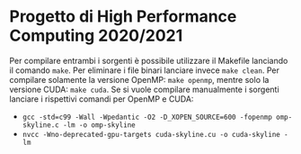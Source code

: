 # Progetto di High Performance Computing 2020/2021

Per compilare entrambi i sorgenti è possibile utilizzare il Makefile lanciando il comando ``` make ```.
Per eliminare i file binari lanciare invece ``` make clean ```.
Per compilare solamente la versione OpenMP: ``` make openmp ```, mentre solo la versione CUDA: ``` make cuda ```.
Se si vuole compilare manualmente i sorgenti lanciare i rispettivi comandi per OpenMP e CUDA:

- ``` gcc -std=c99 -Wall -Wpedantic -O2 -D_XOPEN_SOURCE=600 -fopenmp omp-skyline.c -lm -o omp-skyline ```
- ``` nvcc -Wno-deprecated-gpu-targets cuda-skyline.cu -o cuda-skyline -lm ```
